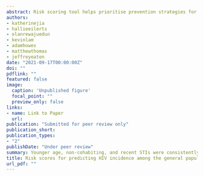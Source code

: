 ```yaml
---
abstract: Risk scoring tool helps prioritise prevention strategies for people most-at-risk of acquiring HIV. Several HIV risk scores have been developed for the sub-Saharan contexts and their accuracy and efficiency need to be summarised. We systematically searched nine databases for studies that developed and/or validated HIV risk scores among the general population in sub-Saharan Africa. We used random-effect meta-analysis to summarise adjusted and crude hazard ratios for prognostic factors, and the area under the receiver-operating characteristic curve (AUC-ROC) to quantify predictive performance. From 1563 initial search records, we identified 14 risk scores from 13 studies. Consistently identified prognostic factors among women were age under 25 (pooled adjusted hazard ratio: 1.62 [95% Confidence Interval: 1.17, 2.23]), single/not cohabiting with primary partners (2.33 [1.73, 3.13]) and having sexually transmitted infections (STIs) (HSV-2: 1.67 [1.34, 2.09]; curable STIs: 1.45 [1.17; 1.79]). Among AGYW only STIs were consistently identified, but studies were limited (n=3). The AUC-ROC ranged from 0.56 to 0.79 on the model development sets. Only the VOICE score was externally validated by multiple studies, with pooled AUC-ROC 0.612 [0.570, 0.654] (I2: 70.10%). In conclusion, younger age, non-cohabiting, and recent STIs were consistently identified as predicting future HIV infection. Given the heterogeneous context and baseline prevalence, HIV risk scores had only low to moderate discriminatory ability to predict future infection and uncertain generalisability outside of study populations. Further evidence on the importance of specific factors and data outside high-risk study populations will help inform optimal implementation in HIV programmes.
authors:
- katherinejia
- hallieeilerts
- olanrewajuedun
- kevinlam
- adamhowes
- matthewthomas
- jeffreyeaton
date: "2021-09-17T00:00:00Z"
doi: ""
pdflink: ""
featured: false
image:
  caption: 'Unpublished figure'
  focal_point: ""
  preview_only: false
links:
- name: Link to Paper
  url: 
publication: "Submitted for peer review only"
publication_short: 
publication_types:
- "2"
publishDate: "Under peer review"
summary: Younger age, non-cohabiting, and recent STIs were consistently identified as predicting future HIV infection for women in sub-Saharan African settings. Given the heterogeneous context and baseline prevalence, HIV risk scores had only low to moderate discriminatory ability to predict future infection. Further evidence on the importance of specific factors and data outside high-risk study populations will help inform optimal implementation in HIV programmes.
title: Risk scores for predicting HIV incidence among the general population in sub-Saharan Africa: a systematic review and meta-analysis
url_pdf: ""
---
```

